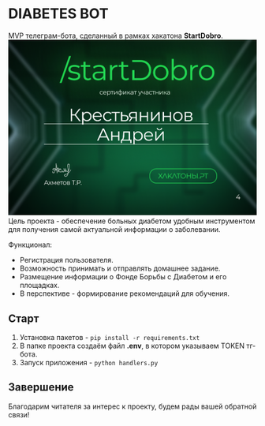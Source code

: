 DIABETES BOT
============
MVP телеграм-бота, сделанный в рамках хакатона **StartDobro**.  
![Sertificate](./images/sertificate.png)
Цель проекта - обеспечение больных диабетом удобным инструментом для получения самой актуальной информации о заболевании.  

Функционал:  
- Регистрация пользователя.
- Возможность принимать и отправлять домашнее задание.
- Размещение информации о Фонде Борьбы с Диабетом и его площадках.
- В перспективе - формирование рекомендаций для обучения.

## Старт
1. Установка пакетов - `pip install -r requirements.txt`
2. В папке проекта создаём файл **.env**, в котором указываем TOKEN тг-бота.
3. Запуск приложения - `python handlers.py`

## Завершение
Благодарим читателя за интерес к проекту, будем рады вашей обратной связи!
